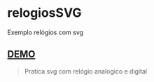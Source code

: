 # relogiosSVG
Exemplo relógios com svg

## [DEMO](https://relogios-svg.vercel.app/)


> Pratica svg com relógio analogico e digital
